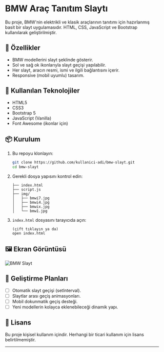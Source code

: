 # BMW Araç Tanıtım Slaytı

Bu proje, BMW'nin elektrikli ve klasik araçlarının tanıtımı için hazırlanmış basit bir slayt uygulamasıdır. HTML, CSS, JavaScript ve Bootstrap kullanılarak geliştirilmiştir.

## 🚗 Özellikler

- BMW modellerini slayt şeklinde gösterir.
- Sol ve sağ ok ikonlarıyla slayt geçişi yapılabilir.
- Her slayt, aracın resmi, ismi ve ilgili bağlantısını içerir.
- Responsive (mobil uyumlu) tasarım.

## 🧰 Kullanılan Teknolojiler

- HTML5
- CSS3
- Bootstrap 5
- JavaScript (Vanilla)
- Font Awesome (ikonlar için)

## 📦 Kurulum

1. Bu repoyu klonlayın:
    ```bash
    git clone https://github.com/kullanici-adi/bmw-slayt.git
    cd bmw-slayt
    ```

2. Gerekli dosya yapısını kontrol edin:
    ```
    ├── index.html
    ├── script.js
    ├── img/
    │   ├── bmwi7.jpg
    │   ├── bmwi4.jpg
    │   ├── bmwix.jpg
    │   └── bmw1.jpg
    ```

3. `index.html` dosyasını tarayıcıda açın:
    ```
    (çift tıklayın ya da)
    open index.html
    ```

## 🖼️ Ekran Görüntüsü

![BMW Slayt](img/bmwi7.jpg)

## 🎯 Geliştirme Planları

- [ ] Otomatik slayt geçişi (setInterval).
- [ ] Slaytlar arası geçiş animasyonları.
- [ ] Mobil dokunmatik geçiş desteği.
- [ ] Yeni modellerin kolayca eklenebileceği dinamik yapı.

## 📝 Lisans

Bu proje kişisel kullanım içindir. Herhangi bir ticari kullanım için lisans belirtilmemiştir.

---
